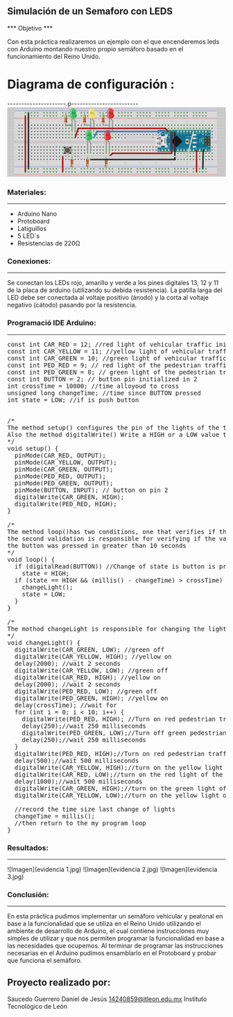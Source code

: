 ## Simulación de un Semaforo con LEDS
*** Objetivo ***

Con esta práctica realizaremos un ejemplo con el que encenderemos leds con Arduino montando nuestro propio semáforo basado en el funcionamiento del Reino Unido.

# Diagrama de configuración :
---------------------.p------------------------
![Imagen Conexion pine´s Arduino](conexion.jpg)

### Materiales:
---------------------------------------------
- Arduino Nano 
- Protoboard
- Latiguillos
- 5 LED´s
- Resistencias de 220Ω

### Conexiones:
---------------------------------------------
Se conectan los LEDs rojo, amarillo y verde a los pines digitales 13, 12 y 11 de la placa de arduino (utilizando su debida resistencia). La patilla larga del LED debe ser conectada al voltaje positivo (ánodo) y la corta al voltaje negativo (cátodo) pasando por la resistencia.

### Programació IDE Arduino:
---------------------------------------------

<pre>
const int CAR_RED = 12; //red light of vehicular traffic initialized in 12
const int CAR_YELLOW = 11; //yellow light of vehicular traffic initialized in 11
const int CAR_GREEN = 10; //green light of vehicular traffic initialized in 10
const int PED_RED = 9; // red light of the pedestrian traffic initialized in 9
const int PED_GREEN = 8; // green light of the pedestrian traffic initialized in 8
const int BUTTON = 2; // button pin initialized in 2
int crossTime = 10000; //time alloyoud to cross
unsigned long changeTime; //time since BUTTON pressed
int state = LOW; //if is push button


/*
The method setup() configures the pin of the lights of the traffic lights to behave like an exit with the method pinMode()
Also the method digitalWrite() Write a HIGH or a LOW value to a digital pin.
*/
void setup() {
  pinMode(CAR_RED, OUTPUT);
  pinMode(CAR_YELLOW, OUTPUT);
  pinMode(CAR_GREEN, OUTPUT);
  pinMode(PED_RED, OUTPUT);
  pinMode(PED_GREEN, OUTPUT);
  pinMode(BUTTON, INPUT); // button on pin 2
  digitalWrite(CAR_GREEN, HIGH);
  digitalWrite(PED_RED, HIGH);
}

/*
The method loop()has two conditions, one that verifies if the button is pressed, if it is true the variable "state" takes the value of "high",
the second validation is responsible for verifying if the variable "satate" has the value of "high" and if the time that has passed since
the button was pressed in greater than 10 seconds
*/
void loop() {
  if (digitalRead(BUTTON)) //Change of state is button is pressed
    state = HIGH;
  if (state == HIGH && (millis() - changeTime) > crossTime) {
    changeLight();
    state = LOW;
  }
}

/*
The mothod changeLight is responsible for changing the lights of the traffic lights with the digitalWrite() method
*/
void changeLight() {
  digitalWrite(CAR_GREEN, LOW); //green off
  digitalWrite(CAR_YELLOW, HIGH); //yellow on
  delay(2000); //wait 2 seconds
  digitalWrite(CAR_YELLOW, LOW); //green off
  digitalWrite(CAR_RED, HIGH); //yellow on
  delay(2000); //wait 2 seconds
  digitalWrite(PED_RED, LOW); //green off
  digitalWrite(PED_GREEN, HIGH); //yellow on
  delay(crossTime); //wait for
  for (int i = 0; i < 10; i++) {
    digitalWrite(PED_RED, HIGH); //Turn on red pedestrian traffic light
    delay(250);//wait 250 milliseconds
    digitalWrite(PED_GREEN, LOW);//Turn off green pedestrian traffic light
    delay(250);//wait 250 milliseconds
  }
  digitalWrite(PED_RED, HIGH);//Turn on red pedestrian traffic light
  delay(500);//wait 500 milliseconds
  digitalWrite(CAR_YELLOW, HIGH);//turn on the yellow light of the traffic lights of the vehicles
  digitalWrite(CAR_RED, LOW);//turn on the red light of the traffic lights of the vehicles
  delay(1000);//wait 500 milliseconds
  digitalWrite(CAR_GREEN, HIGH);//turn on the green light of the traffic lights of the vehicles
  digitalWrite(CAR_YELLOW, LOW);//turn on the yellow light of the traffic lights of the vehicles

  //record the time size last change of lights
  changeTime = millis();
  //then return to the my program loop
}
</pre>

### Resultados:
---------------------------------------------
![Imagen](evidencia 1.jpg)
![Imagen](evidencia 2.jpg)
![Imagen](evidencia 3.jpg)



### Conclusión:
---------------------------------------------
En esta práctica pudimos implementar un semáforo vehicular y peatonal en base a la funcionalidad que se utiliza en el Reino Unido utilizando el ambiente de desarrollo de Arduino, el cual contiene instrucciones muy simples de utilizar y que nos permiten programar la funcionalidad en base a las necesidades que ocupemos. Al terminar de programar las instrucciones necesarias en el Arduino pudimos ensamblarlo en el Protoboard y probar que funciona el semáforo.


Proyecto realizado por:
-----------------------
Saucedo Guerrero Daniel de Jesús
14240859@itleon.edu.mx
Instituto Tecnológico de León



